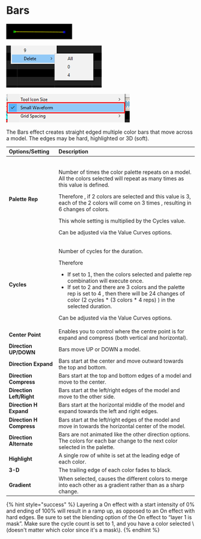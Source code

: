 # Bars

![Icon](../../.gitbook/assets/image%20%28141%29.png)

![Sequencer Grid](../../.gitbook/assets/image%20%28641%29.png)

![](../../.gitbook/assets/image%20%28505%29.png)

The Bars effect creates straight edged multiple color bars that move across a model.  The edges may be hard, highlighted or 3D \(soft\).

<table>
  <thead>
    <tr>
      <th style="text-align:left"><b>Options/Setting</b>
      </th>
      <th style="text-align:left"><b>Description</b>
      </th>
    </tr>
  </thead>
  <tbody>
    <tr>
      <td style="text-align:left"><b>Palette Rep</b>
      </td>
      <td style="text-align:left">
        <p>
          <br />Number of times the color palette repeats on a model. All the colors selected
          will repeat as many times as this value is defined.</p>
        <p>Therefore , if 2 colors are selected and this value is 3, each of the
          2 colors will come on 3 times , resulting in 6 changes of colors.
          <br />
        </p>
        <p>This whole setting is multiplied by the Cycles value.</p>
        <p></p>
        <p>Can be adjusted via the Value Curves options.</p>
      </td>
    </tr>
    <tr>
      <td style="text-align:left"><b>Cycles</b>
      </td>
      <td style="text-align:left">
        <p>Number of cycles for the duration.
          <br />
        </p>
        <p>Therefore</p>
        <ul>
          <li>If set to 1, then the colors selected and palette rep combination will
            execute once.</li>
          <li>If set to 2 and there are 3 colors and the palette rep is set to 4 , then
            there will be 24 changes of color (2 cycles * (3 colors * 4 reps) ) in
            the selected duration.</li>
        </ul>
        <p>Can be adjusted via the Value Curves options.</p>
      </td>
    </tr>
    <tr>
      <td style="text-align:left"><b>Center Point</b>
      </td>
      <td style="text-align:left">Enables you to control where the centre point is for expand and compress
        (both vertical and horizontal).</td>
    </tr>
    <tr>
      <td style="text-align:left"><b>Direction UP/DOWN</b>
      </td>
      <td style="text-align:left">Bars move UP or DOWN a model.</td>
    </tr>
    <tr>
      <td style="text-align:left"><b>Direction Expand</b>
      </td>
      <td style="text-align:left">Bars start at the center and move outward towards the top and bottom.</td>
    </tr>
    <tr>
      <td style="text-align:left"><b>Direction Compress</b>
      </td>
      <td style="text-align:left">Bars start at the top and bottom edges of a model and move to the center.</td>
    </tr>
    <tr>
      <td style="text-align:left"><b>Direction Left/Right</b>
      </td>
      <td style="text-align:left">Bars start at the left/right edges of the model and move to the other
        side.</td>
    </tr>
    <tr>
      <td style="text-align:left"><b>Direction H Expand</b>
      </td>
      <td style="text-align:left">Bars start at the horizontal middle of the model and expand towards the
        left and right edges.</td>
    </tr>
    <tr>
      <td style="text-align:left"><b>Direction H Compress</b>
      </td>
      <td style="text-align:left">Bars start at the left/right edges of the model and move in towards the
        horizontal center of the model.</td>
    </tr>
    <tr>
      <td style="text-align:left"><b>Direction Alternate</b>
      </td>
      <td style="text-align:left">Bars are not animated like the other direction options. The colors for
        each bar change to the next color selected in the palette.</td>
    </tr>
    <tr>
      <td style="text-align:left"><b>Highlight</b>
      </td>
      <td style="text-align:left">A single row of white is set at the leading edge of each color.</td>
    </tr>
    <tr>
      <td style="text-align:left"><b>3-D</b>
      </td>
      <td style="text-align:left">The trailing edge of each color fades to black.</td>
    </tr>
    <tr>
      <td style="text-align:left"><b>Gradient</b>
      </td>
      <td style="text-align:left">When selected, causes the different colors to merge into each other as
        a gradient rather than as a sharp change.</td>
    </tr>
  </tbody>
</table>{% hint style="success" %}
Layering a On effect with a start intensity of 0% and ending of 100% will result in a ramp up, as opposed to an On effect with hard edges.  Be sure to set the blending option of the On effect to “layer 1 is mask”. Make sure the cycle count is set to 1, and you have a color selected \(doesn't matter which color since it's a mask\).
{% endhint %}

